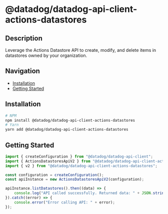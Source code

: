 # @datadog/datadog-api-client-actions-datastores

## Description

Leverage the Actions Datastore API to create, modify, and delete
items in datastores owned by your organization.

## Navigation

- [Installation](#installation)
- [Getting Started](#getting-started)

## Installation

```sh
# NPM
npm install @datadog/datadog-api-client-actions-datastores
# Yarn
yarn add @datadog/datadog-api-client-actions-datastores
```

## Getting Started
```ts
import { createConfiguration } from "@datadog/datadog-api-client";
import { ActionsDatastoresApiV2 } from "@datadog/datadog-api-client-actions-datastores";
import { v2 } from "@datadog/datadog-api-client-actions-datastores";

const configuration = createConfiguration();
const apiInstance = new ActionsDatastoresApiV2(configuration);

apiInstance.listDatastores().then((data) => {
    console.log("API called successfully. Returned data: " + JSON.stringify(data));
}).catch((error) => {
    console.error("Error calling API: " + error);
});
```